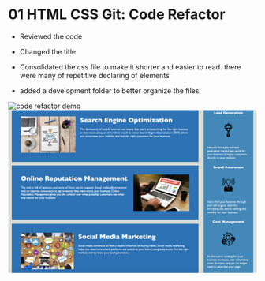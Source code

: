 # 01 HTML CSS Git: Code Refactor

* Reviewed the code

* Changed the title

* Consolidated the css file to make it shorter and easier to read. there were many of repetitive declaring of elements

* added a development folder to better organize the files

![code refactor demo](./Develop/assets/images/ScreenShot1.png)
![code refactor demo](./Develop/assets/images/ScreenShot2.png)
